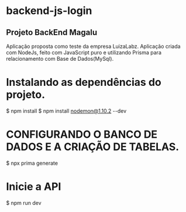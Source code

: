 # backend-js-login

## Projeto BackEnd Magalu
Aplicação proposta como teste da empresa LuizaLabz. Aplicação criada com NodeJs, feito com JavaScript puro e utilizando Prisma para relacionamento com Base de Dados(MySql).


# Instalando as dependências do projeto.
  $ npm install
  $ npm install nodemon@1.10.2 --dev
    
  # CONFIGURANDO O BANCO DE DADOS E A CRIAÇÃO DE TABELAS.
  $ npx prima generate
  
  # Inicie a API
  $ npm run dev
